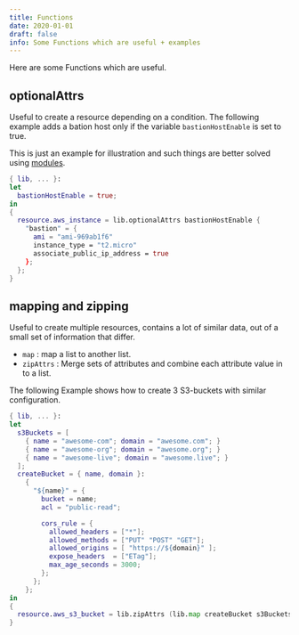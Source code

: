 ```yaml
---
title: Functions
date: 2020-01-01
draft: false
info: Some Functions which are useful + examples
---
```


Here are some Functions which are useful.

## optionalAttrs

Useful to create a resource depending on a condition.
The following example adds a bation host only if
the variable `bastionHostEnable` is set to true.

This is just an example for illustration and such things
are better solved using
[modules](/documentation/modules/).

```nix
{ lib, ... }:
let
  bastionHostEnable = true;
in
{
  resource.aws_instance = lib.optionalAttrs bastionHostEnable {
    "bastion" = {
      ami = "ami-969ab1f6"
      instance_type = "t2.micro"
      associate_public_ip_address = true
    };
  };
}
```

## mapping and zipping

Useful to create multiple resources, contains a lot of similar data,
out of a small set of information that differ.

* `map`
: map a list to another list.
* `zipAttrs`
: Merge sets of attributes and combine each attribute value in to a list.


The following Example shows how to create 3 S3-buckets with similar  configuration.

```nix
{ lib, ... }:
let
  s3Buckets = [
    { name = "awesome-com"; domain = "awesome.com"; }
    { name = "awesome-org"; domain = "awesome.org"; }
    { name = "awesome-live"; domain = "awesome.live"; }
  ];
  createBucket = { name, domain }:
    {
      "${name}" = {
        bucket = name;
        acl = "public-read";

        cors_rule = {
          allowed_headers = ["*"];
          allowed_methods = ["PUT" "POST" "GET"];
          allowed_origins = [ "https://${domain}" ];
          expose_headers  = ["ETag"];
          max_age_seconds = 3000;
        };
      };
    };
in
{
  resource.aws_s3_bucket = lib.zipAttrs (lib.map createBucket s3Buckets);
}
```
